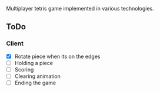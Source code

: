 Multiplayer tetris game implemented in various technologies.

## ToDo
### Client
- [x] Rotate piece when its on the edges
- [ ] Holding a piece
- [ ] Scoring
- [ ] Clearing animation
- [ ] Ending the game
